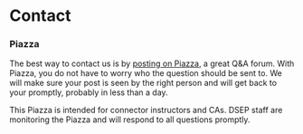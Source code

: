 # Contact

### Piazza

The best way to contact us is by [posting on Piazza](https://piazza.com/berkeley/other/cs97), a great Q&A forum. With Piazza, you do not have to worry who the question should be sent to. We will make sure your post is seen by the right person and will get back to your promptly, probably in less than a day.

This Piazza is intended for connector instructors and CAs. DSEP staff are monitoring the Piazza and will respond to all questions promptly.

